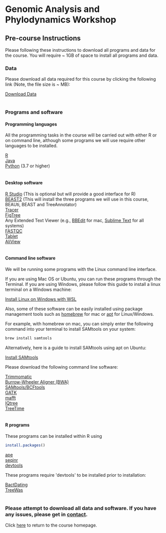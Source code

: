 # Genomic Analysis and Phylodynamics Workshop

## Pre-course Instructions

Please following these instructions to download all programs and data for the course. You will require ~ 1GB of space to install all programs and data.

### Data 

Please download all data required for this course by clicking the following link (Note, the file size is ~ MB):

[Download Data]()
<br>
<br>

### Programs and software


#### Programming languages

All the programming tasks in the course will be carried out with either R or on command line, although some programs we will use require other languages to be installed.

[R](https://www.r-project.org) <br>
[Java](https://www.java.com/en/download/manual.jsp) <br>
[Python](https://www.python.org/downloads/) (3.7 or higher) <br>
<br>

#### Desktop software

[R Studio](https://posit.co/download/rstudio-desktop/) (This is optional but will provide a good interface for R)<br>
[BEAST2](https://www.beast2.org) (This will install the three programs we will use in this course, BEAUti, BEAST and TreeAnnotator) <br>
[Tracer](http://tree.bio.ed.ac.uk/software/tracer/)<br>
[FigTree](http://tree.bio.ed.ac.uk/software/figtree/)<br>
Any Extended Text Viewer (e.g., [BBEdit](https://www.barebones.com/products/bbedit/) for mac, [Sublime Text](https://www.sublimetext.com) for all systems) <br>
[FASTQC](https://www.bioinformatics.babraham.ac.uk/projects/fastqc/)<br>
[Tablet](https://ics.hutton.ac.uk/tablet/)<br>
[AliView](https://ormbunkar.se/aliview/)<br>
<br>

#### Command line software

We will be running some programs with the Linux command line interface. 

If you are using Mac OS or Ubuntu, you can run these programs through the Terminal. If you are using Windows, please follow this guide to install a linux terminal on a Windows machine:

[Install Linux on Windows with WSL](https://learn.microsoft.com/en-us/windows/wsl/install) <br>

Also, some of these software can be easily installed using package management tools such as [homebrew]() for mac or [apt]() for Linux/Windows.

For example, with homebrew on mac, you can simply enter the following command into your terminal to install SAMtools on your system:

```bash
brew install samtools
```
Alternatively, here is a guide to install SAMtools using apt on Ubuntu:

[Install SAMtools](https://bioinformaticsreview.com/20210404/installing-samtools-on-ubuntu/) <br>


Please download the following command line software:

[Trimmomatic](https://github.com/usadellab/Trimmomatic/releases/tag/v0.39) <br>
[Burrow-Wheeler Aligner (BWA)](https://github.com/lh3/bwa) <br>
[SAMtools/BCFtools](http://www.htslib.org) <br>
[GATK](https://github.com/broadinstitute/gatk/releases) <br>
[mafft](https://mafft.cbrc.jp/alignment/software/) <br>
[IQtree](http://www.iqtree.org) <br>
[TreeTime](https://github.com/neherlab/treetime) <br>
<br>

#### R programs

These programs can be installed within R using
```R
install.packages()
```

[ape](https://cran.r-project.org/web/packages/ape/index.html) <br>
[seqinr](https://cran.r-project.org/web/packages/seqinr/index.html) <br>
[devtools](https://cran.r-project.org/web/packages/devtools/index.html)<br>

These programs require 'devtools' to be installed prior to installation:

[BactDating](https://github.com/xavierdidelot/BactDating) <br>
[TreeWas](https://github.com/caitiecollins/treeWAS) <br>
<br>

### Please attempt to download all data and software. If you have any issues, please get in [contact](mailto:benjamin_sobkowiak@sfu.ca).

Click [here](README.md) to return to the course homepage.

